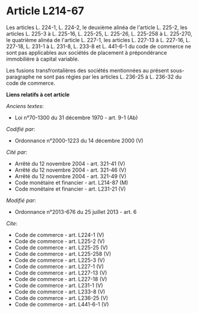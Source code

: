 # Article L214-67

Les articles L. 224-1, L. 224-2, le deuxième alinéa de l'article L. 225-2, les articles L. 225-3 à L. 225-16, L. 225-25, L.
225-26, L. 225-258 à L. 225-270, le quatrième alinéa de l'article L. 227-1, les articles L. 227-13 à L. 227-16, L. 227-18, L.
231-1 à L. 231-8, L. 233-8 et L. 441-6-1 du code de commerce ne sont pas applicables aux sociétés de placement à
prépondérance immobilière à capital variable. 

Les fusions transfrontalières des sociétés mentionnées au présent sous-paragraphe ne sont pas régies par les articles L.
236-25 à L. 236-32 du code de commerce.

**Liens relatifs à cet article**

_Anciens textes_:

  - Loi n°70-1300 du 31 décembre 1970 - art. 9-1 (Ab)

_Codifié par_:

  - Ordonnance n°2000-1223 du 14 décembre 2000 (V)

_Cité par_:

  - Arrêté du 12 novembre 2004 - art. 321-41 (V)
  - Arrêté du 12 novembre 2004 - art. 321-46 (V)
  - Arrêté du 12 novembre 2004 - art. 321-49 (V)
  - Code monétaire et financier - art. L214-87 (M)
  - Code monétaire et financier - art. L231-21 (V)

_Modifié par_:

  - Ordonnance n°2013-676 du 25 juillet 2013 - art. 6

_Cite_:

  - Code de commerce - art. L224-1 (V)
  - Code de commerce - art. L225-2 (V)
  - Code de commerce - art. L225-25 (V)
  - Code de commerce - art. L225-258 (V)
  - Code de commerce - art. L225-3 (V)
  - Code de commerce - art. L227-1 (V)
  - Code de commerce - art. L227-13 (V)
  - Code de commerce - art. L227-18 (V)
  - Code de commerce - art. L231-1 (V)
  - Code de commerce - art. L233-8 (V)
  - Code de commerce - art. L236-25 (V)
  - Code de commerce - art. L441-6-1 (V)
